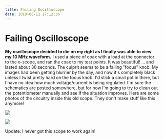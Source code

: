 ```yaml
---
title: Failing Oscilloscope
date: 2010-06-11 17:12:36
---
```


# Failing Oscilloscope

__My oscilloscope decided to die on my right as I finally was able to view my 10 MHz waveform.__ I used a piece of coax with a load at the connector to the o-scope, and ran the coax to my test points. It was beautiful! ... and lasted about 30 seconds. The culprit seems to be a failing "focus" knob. My images had been getting blurrier by the day, and now it's completely black unless I twist pretty hard on the focus knob. I'd stick a small pot in there, but I have no idea how much voltage/current is being regulated. I'm sure the schematics are posted somewhere, but for now I'm going to try to clean out the potentiometer manually and see if the situation improves. Here are some photos of the circuitry inside this old scope. They don't make stuff like this anymore!

<div class="text-center img-border">

[![](https://swharden.com/static/2010/06/11/panelfront_thumb.jpg)](https://swharden.com/static/2010/06/11/panelfront.jpg)

[![](https://swharden.com/static/2010/06/11/ron_thumb.jpg)](https://swharden.com/static/2010/06/11/ron.jpg)

</div>

Update: I never got this scope to work again!

